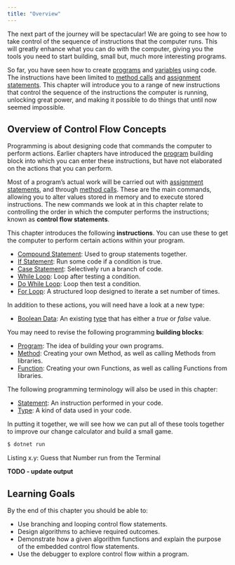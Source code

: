 ```yaml
---
title: "Overview"
---
```


The next part of the journey will be spectacular! We are going to see how to take control of the sequence of instructions that the computer runs. This will greatly enhance what you can do with the computer, giving you the tools you need to start building, small but, much more interesting programs.

So far, you have seen how to create [programs](../../1-sequence-and-data/1-concepts/00-program) and [variables](../../1-sequence-and-data/1-concepts/07-variable) using code. The instructions have been limited to [method calls](../../1-sequence-and-data/1-concepts/03-method-call) and [assignment statements](../../1-sequence-and-data/1-concepts/19-assignment-statement). This chapter will introduce you to a range of new instructions that control the sequence of the instructions the computer is running, unlocking great power, and making it possible to do things that until now seemed impossible.

## Overview of Control Flow Concepts

Programming is about designing code that commands the computer to perform actions. Earlier chapters have introduced the [program](../../1-sequence-and-data/1-concepts/00-program) building block into which you can enter these instructions, but have not elaborated on the actions that you can perform.

Most of a program’s actual work will be carried out with [assignment statements](../../1-sequence-and-data/1-concepts/08-assignment-statement), and through [method calls](../../1-sequence-and-data/1-concepts/03-method-call). These are the main commands, allowing you to alter values stored in memory and to execute stored instructions. The new commands we look at in this chapter relate to controlling the order in which the computer performs the instructions; known as **control flow statements**.

This chapter introduces the following **instructions**. You can use these to get the computer to perform certain actions within your program.

- [Compound Statement](../1-concepts/02-compound-statement): Used to group statements together.
- [If Statement](../1-concepts/03-1-if): Run some code if a condition is true.
- [Case Statement](../1-concepts/03-2-case): Selectively run a branch of code.
- [While Loop](../1-concepts/04-1-while-loop): Loop after testing a condition.
- [Do While Loop](../1-concepts/04-2-do-while): Loop then test a condition.
- [For Loop](../1-concepts/04-3-for-loop): A structured loop designed to iterate a set number of times.

In addition to these actions, you will need have a look at a new type:

- [Boolean Data](../1-concepts/01-0-boolean-data): An existing [type](../../1-sequence-and-data/1-concepts/06-type) that has either a *true* or *false* value.

You may need to revise the following programming **building blocks**:

- [Program](../../1-sequence-and-data/1-concepts/00-program): The idea of building your own programs.
- [Method](../../1-sequence-and-data/1-concepts/02-method): Creating your own Method, as well as calling Methods from libraries.
- [Function](#): Creating your own Functions, as well as calling Functions from libraries.

The following programming terminology will also be used in this chapter:

- [Statement](../../2-communicating-syntax/1-concepts/02-statement): An instruction performed in your code.
- [Type](../../1-sequence-and-data/1-concepts/06-type): A kind of data used in your code.

In putting it together, we will see how we can put all of these tools together to improve our change calculator and build a small game.

<a id="ListingGuessingGame"></a>

```bash
$ dotnet run

```
<div class="caption"><span class="caption-figure-nbr">Listing x.y: </span>Guess that Number run from the Terminal</div>

**TODO - update output**

## Learning Goals

By the end of this chapter you should be able to:

- Use branching and looping control flow statements.
- Design algorithms to achieve required outcomes.
- Demonstrate how a given algorithm functions and explain the purpose of the embedded control flow statements.
- Use the debugger to explore control flow within a program.
